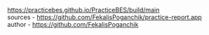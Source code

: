 https://practicebes.github.io/PracticeBES/build/main  
sources - https://github.com/FekalisPoganchik/practice-report.app  
author - https://github.com/FekalisPoganchik  

